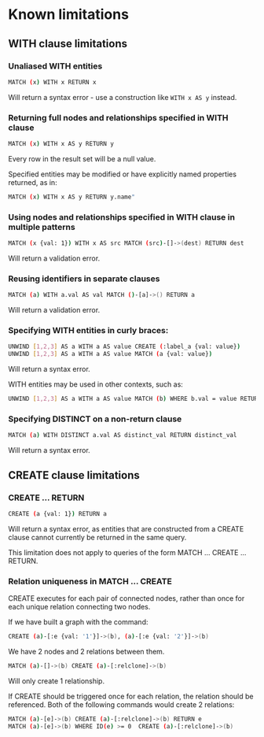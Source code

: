 # Known limitations

## WITH clause limitations

### Unaliased WITH entities

```sh
MATCH (x) WITH x RETURN x
```

Will return a syntax error - use a construction like `WITH x AS y` instead.

### Returning full nodes and relationships specified in WITH clause

```sh
MATCH (x) WITH x AS y RETURN y
```

Every row in the result set will be a null value.

Specified entities may be modified or have explicitly named properties returned, as in:

```sh
MATCH (x) WITH x AS y RETURN y.name"
```

### Using nodes and relationships specified in WITH clause in multiple patterns

```sh
MATCH (x {val: 1}) WITH x AS src MATCH (src)-[]->(dest) RETURN dest
```

Will return a validation error.

### Reusing identifiers in separate clauses

```sh
MATCH (a) WITH a.val AS val MATCH ()-[a]->() RETURN a
```

Will return a validation error.

### Specifying WITH entities in curly braces:

```sh
UNWIND [1,2,3] AS a WITH a AS value CREATE (:label_a {val: value})
UNWIND [1,2,3] AS a WITH a AS value MATCH (a {val: value})
```

Will return a syntax error.

WITH entities may be used in other contexts, such as:

```sh
UNWIND [1,2,3] AS a WITH a AS value MATCH (b) WHERE b.val = value RETURN b
```

### Specifying DISTINCT on a non-return clause

```sh
MATCH (a) WITH DISTINCT a.val AS distinct_val RETURN distinct_val
```

Will return a syntax error.

## CREATE clause limitations

### CREATE ... RETURN

```sh
CREATE (a {val: 1}) RETURN a
```

Will return a syntax error, as entities that are constructed from a CREATE clause cannot currently be returned in the same query.

This limitation does not apply to queries of the form MATCH ... CREATE ... RETURN.

### Relation uniqueness in MATCH ... CREATE

CREATE executes for each pair of connected nodes, rather than once for each unique relation connecting two nodes.

If we have built a graph with the command:

```sh
CREATE (a)-[:e {val: '1'}]->(b), (a)-[:e {val: '2'}]->(b)
```

We have 2 nodes and 2 relations between them.

```sh
MATCH (a)-[]->(b) CREATE (a)-[:relclone]->(b)
```

Will only create 1 relationship.

If CREATE should be triggered once for each relation, the relation should be referenced. Both of the following commands would create 2 relations:

```sh
MATCH (a)-[e]->(b) CREATE (a)-[:relclone]->(b) RETURN e
MATCH (a)-[e]->(b) WHERE ID(e) >= 0  CREATE (a)-[:relclone]->(b)
```
